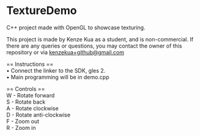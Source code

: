 # TextureDemo
C++ project made with OpenGL to showcase texturing.  

This project is made by Kenze Kua as a student, and is non-commercial. If there are any queries or questions, you may contact the owner of this repository or via kenzekua+github@gmail.com  

== Instructions ==  
• Connect the linker to the SDK, gles 2.   
• Main programming will be in demo.cpp  

== Controls ==  
W - Rotate forward  
S - Rotate back  
A - Rotate clockwise  
D - Rotate anti-clockwise  
F - Zoom out  
R - Zoom in  
